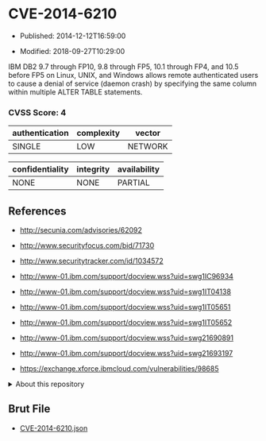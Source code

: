 # CVE-2014-6210

- Published: 2014-12-12T16:59:00

- Modified: 2018-09-27T10:29:00

IBM DB2 9.7 through FP10, 9.8 through FP5, 10.1 through FP4, and 10.5 before FP5 on Linux, UNIX, and Windows allows remote authenticated users to cause a denial of service (daemon crash) by specifying the same column within multiple ALTER TABLE statements.

### CVSS Score: **4**

| authentication | complexity | vector |
| --- | --- | --- |
| SINGLE | LOW | NETWORK |

| confidentiality | integrity | availability |
| --- | --- | --- |
| NONE | NONE | PARTIAL |

## References

* http://secunia.com/advisories/62092

* http://www.securityfocus.com/bid/71730

* http://www.securitytracker.com/id/1034572

* http://www-01.ibm.com/support/docview.wss?uid=swg1IC96934

* http://www-01.ibm.com/support/docview.wss?uid=swg1IT04138

* http://www-01.ibm.com/support/docview.wss?uid=swg1IT05651

* http://www-01.ibm.com/support/docview.wss?uid=swg1IT05652

* http://www-01.ibm.com/support/docview.wss?uid=swg21690891

* http://www-01.ibm.com/support/docview.wss?uid=swg21693197

* https://exchange.xforce.ibmcloud.com/vulnerabilities/98685

<details>
<summary>About this repository</summary> 

  This repository is part of the project [Live Hack CVE](https://github.com/Live-Hack-CVE). Main website can be found [www.live-hack.org](https://www.live-hack.org) 
  
  Made by [Sn0wAlice](https://github.com/Sn0wAlice) for the people that care about security and need to have a feed of the latest CVEs. Hope you enjoy it, don't forget to star the repo and follow me on [Twitter](https://twitter.com/Sn0wAlice) and [Github](https://github.com/Sn0wAlice). And that is my [personnal website](https://www.alice-snow.me/)

  - [Home Page](https://github.com/Live-Hack-CVE)
  - [Framework](https://github.com/Live-Hack-CVE/cve-framework)
  - [CVE database](https://github.com/Live-Hack-CVE/full_database)
  - [Changelog](https://github.com/Live-Hack-CVE/Changelog)
</details>

## Brut File

* [CVE-2014-6210.json](https://raw.githubusercontent.com/Live-Hack-CVE/full_database/main/cves/2014/CVE-2014-6210.json)

